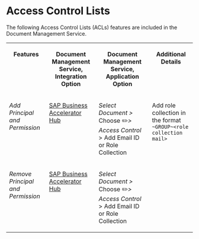 <!-- loioccd44e0ec26b4964aa35ea0620debabd -->

<link rel="stylesheet" type="text/css" href="../../css/sap-icons.css"/>

# Access Control Lists

The following Access Control Lists \(ACLs\) features are included in the Document Management Service.




<table>
<tr>
<th valign="top">

Features

</th>
<th valign="top">

Document Management Service, Integration Option

</th>
<th valign="top">

Document Management Service, Application Option

</th>
<th valign="top">

Additional Details

</th>
</tr>
<tr>
<td valign="top">

*Add Principal and Permission*

</td>
<td valign="top">

[SAP Business Accelerator Hub](https://api.sap.com/api/AddAclPropertyApi/overview)

</td>
<td valign="top">

*Select Document \>* Choose :pencil2:*\> Access Control* \> Add Email ID or Role Collection

</td>
<td valign="top">

Add role collection in the format `~GROUP~<role collection mail>`

</td>
</tr>
<tr>
<td valign="top">

*Remove Principal and Permission*

</td>
<td valign="top">

[SAP Business Accelerator Hub](https://api.sap.com/api/RemoveAclPropertyApi/overview)

</td>
<td valign="top">

*Select Document \>* Choose :pencil2:*\> Access Control* \> Add Email ID or Role Collection

</td>
<td valign="top">

 

</td>
</tr>
</table>

